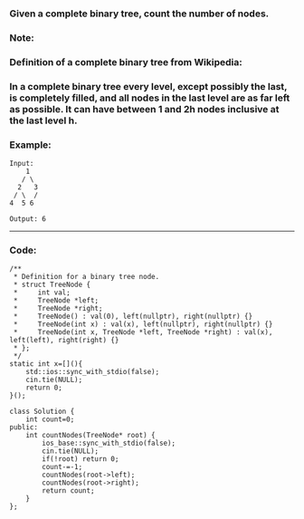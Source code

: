 ### Given a complete binary tree, count the number of nodes.

### Note:

### Definition of a complete binary tree from Wikipedia:
### In a complete binary tree every level, except possibly the last, is completely filled, and all nodes in the last level are as far left as possible. It can have between 1 and 2h nodes inclusive at the last level h.


### Example:
```
Input: 
    1
   / \
  2   3
 / \  /
4  5 6

Output: 6
```

---

### Code:

```
/**
 * Definition for a binary tree node.
 * struct TreeNode {
 *     int val;
 *     TreeNode *left;
 *     TreeNode *right;
 *     TreeNode() : val(0), left(nullptr), right(nullptr) {}
 *     TreeNode(int x) : val(x), left(nullptr), right(nullptr) {}
 *     TreeNode(int x, TreeNode *left, TreeNode *right) : val(x), left(left), right(right) {}
 * };
 */
static int x=[](){
    std::ios::sync_with_stdio(false);
    cin.tie(NULL);
    return 0;
}();

class Solution {
    int count=0;
public:
    int countNodes(TreeNode* root) {
        ios_base::sync_with_stdio(false);
        cin.tie(NULL);
        if(!root) return 0;
        count-=-1;
        countNodes(root->left);
        countNodes(root->right);
        return count;
    }
};



```
